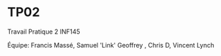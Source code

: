 TP02
====

Travail Pratique 2 INF145

Équipe: Francis Massé, Samuel 'Link' Geoffrey , Chris D, Vincent Lynch
